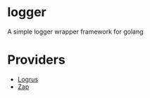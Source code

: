 # logger
A simple logger wrapper framework for golang


# Providers
- [Logrus](http://github.com/Sirupsen/logrus)
- [Zap](http://github.com/uber-go/zap)